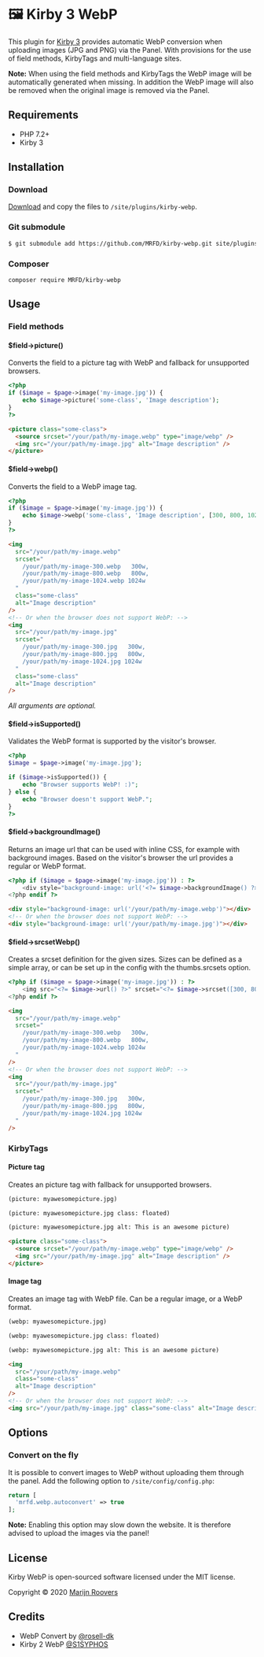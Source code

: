 # 🖼 Kirby 3 WebP

This plugin for [Kirby 3](https://getkirby.com) provides automatic WebP conversion when uploading images (JPG and PNG) via the Panel. With provisions for the use of field methods, KirbyTags and multi-language sites.

**Note:** When using the field methods and KirbyTags the WebP image will be automatically generated when missing. In addition the WebP image will also be removed when the original image is removed via the Panel.

## Requirements

- PHP 7.2+
- Kirby 3

## Installation

### Download

[Download](https://github.com/MRFD/kirby-webp/archive/master.zip) and copy the files to `/site/plugins/kirby-webp`.

### Git submodule

```bash
$ git submodule add https://github.com/MRFD/kirby-webp.git site/plugins/kirby-webp
```

### Composer

```
composer require MRFD/kirby-webp
```

## Usage

### Field methods

#### \$field->picture()

Converts the field to a picture tag with WebP and fallback for unsupported browsers.

```php
<?php
if ($image = $page->image('my-image.jpg')) {
    echo $image->picture('some-class', 'Image description');
}
?>
```

```html
<picture class="some-class">
  <source srcset="/your/path/my-image.webp" type="image/webp" />
  <img src="/your/path/my-image.jpg" alt="Image description" />
</picture>
```

#### \$field->webp()

Converts the field to a WebP image tag.

```php
<?php
if ($image = $page->image('my-image.jpg')) {
    echo $image->webp('some-class', 'Image description', [300, 800, 1024]);
}
?>
```

```html
<img
  src="/your/path/my-image.webp"
  srcset="
    /your/path/my-image-300.webp   300w,
    /your/path/my-image-800.webp   800w,
    /your/path/my-image-1024.webp 1024w
  "
  class="some-class"
  alt="Image description"
/>
<!-- Or when the browser does not support WebP: -->
<img
  src="/your/path/my-image.jpg"
  srcset="
    /your/path/my-image-300.jpg   300w,
    /your/path/my-image-800.jpg   800w,
    /your/path/my-image-1024.jpg 1024w
  "
  class="some-class"
  alt="Image description"
/>
```

_All arguments are optional._

#### \$field->isSupported()

Validates the WebP format is supported by the visitor's browser.

```php
<?php
$image = $page->image('my-image.jpg');

if ($image->isSupported()) {
    echo "Browser supports WebP! :)";
} else {
    echo "Browser doesn't support WebP.";
}
?>
```

#### \$field->backgroundImage()

Returns an image url that can be used with inline CSS, for example with background images. Based on the visitor's browser the url provides a regular or WebP format.

```php
<?php if ($image = $page->image('my-image.jpg')) : ?>
    <div style="background-image: url('<?= $image->backgroundImage() ?>')"></div>
<?php endif ?>
```

```html
<div style="background-image: url('/your/path/my-image.webp')"></div>
<!-- Or when the browser does not support WebP: -->
<div style="background-image: url('/your/path/my-image.jpg')"></div>
```

#### \$field->srcsetWebp()

Creates a srcset definition for the given sizes. Sizes can be defined as a simple array, or can be set up in the config with the thumbs.srcsets option.

```php
<?php if ($image = $page->image('my-image.jpg')) : ?>
    <img src="<?= $image->url() ?>" srcset="<?= $image->srcset([300, 800, 1024]) ?>" />
<?php endif ?>
```

```html
<img
  src="/your/path/my-image.webp"
  srcset="
    /your/path/my-image-300.webp   300w,
    /your/path/my-image-800.webp   800w,
    /your/path/my-image-1024.webp 1024w
  "
/>
<!-- Or when the browser does not support WebP: -->
<img
  src="/your/path/my-image.jpg"
  srcset="
    /your/path/my-image-300.jpg   300w,
    /your/path/my-image-800.jpg   800w,
    /your/path/my-image-1024.jpg 1024w
  "
/>
```

### KirbyTags

#### Picture tag

Creates an picture tag with fallback for unsupported browsers.

```markdown
(picture: myawesomepicture.jpg)
```

```markdown
(picture: myawesomepicture.jpg class: floated)
```

```markdown
(picture: myawesomepicture.jpg alt: This is an awesome picture)
```

```html
<picture class="some-class">
  <source srcset="/your/path/my-image.webp" type="image/webp" />
  <img src="/your/path/my-image.jpg" alt="Image description" />
</picture>
```

#### Image tag

Creates an image tag with WebP file. Can be a regular image, or a WebP format.

```markdown
(webp: myawesomepicture.jpg)
```

```markdown
(webp: myawesomepicture.jpg class: floated)
```

```markdown
(webp: myawesomepicture.jpg alt: This is an awesome picture)
```

```html
<img
  src="/your/path/my-image.webp"
  class="some-class"
  alt="Image description"
/>
<!-- Or when the browser does not support WebP: -->
<img src="/your/path/my-image.jpg" class="some-class" alt="Image description" />
```

## Options

### Convert on the fly

It is possible to convert images to WebP without uploading them through the panel. Add the following option to `/site/config/config.php`:

```php
return [
  'mrfd.webp.autoconvert' => true
];
```

**Note:** Enabling this option may slow down the website. It is therefore advised to upload the images via the panel!

## License

Kirby WebP is open-sourced software licensed under the MIT license.

Copyright © 2020 [Marijn Roovers](https://www.mrfd.nl)

## Credits

- WebP Convert by [@rosell-dk](https://github.com/rosell-dk/webp-convert)
- Kirby 2 WebP [@S1SYPHOS](https://github.com/S1SYPHOS/kirby-webp)
